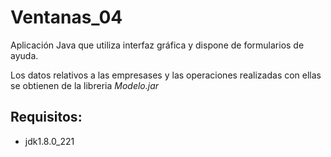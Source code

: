 # Ventanas_04

Aplicación Java que utiliza interfaz gráfica y dispone de formularios de ayuda.

Los datos relativos a las empresases y las operaciones realizadas con ellas se obtienen
de la libreria *Modelo.jar*

## Requisitos: 
- jdk1.8.0_221
